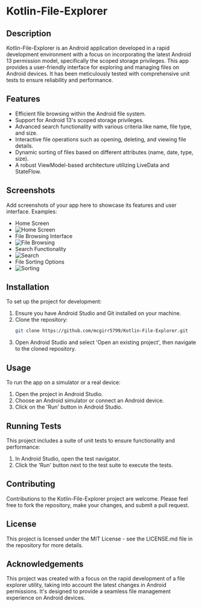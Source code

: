 # Kotlin-File-Explorer

## Description
Kotlin-File-Explorer is an Android application developed in a rapid development environment with a focus on incorporating the latest Android 13 permission model, specifically the scoped storage privileges. This app provides a user-friendly interface for exploring and managing files on Android devices. It has been meticulously tested with comprehensive unit tests to ensure reliability and performance.

## Features
- Efficient file browsing within the Android file system.
- Support for Android 13's scoped storage privileges.
- Advanced search functionality with various criteria like name, file type, and size.
- Interactive file operations such as opening, deleting, and viewing file details.
- Dynamic sorting of files based on different attributes (name, date, type, size).
- A robust ViewModel-based architecture utilizing LiveData and StateFlow.

## Screenshots
Add screenshots of your app here to showcase its features and user interface. Examples:
- Home Screen
- ![Home Screen](/Screenshots/HomePage.png)
- File Browsing Interface
- ![File Browsing](/Screenshots/FileExample.png)
- Search Functionality
- ![Search](/Screenshots/SearchCriteria.png)
- File Sorting Options
- ![Sorting](/Screenshots/SortOptions.png)

## Installation
To set up the project for development:
1. Ensure you have Android Studio and Git installed on your machine.
2. Clone the repository:
   ```bash
   git clone https://github.com/mcgirr5799/Kotlin-File-Explorer.git
   ```
3. Open Android Studio and select 'Open an existing project', then navigate to the cloned repository.

## Usage
To run the app on a simulator or a real device:
1. Open the project in Android Studio.
2. Choose an Android simulator or connect an Android device.
3. Click on the 'Run' button in Android Studio.

## Running Tests
This project includes a suite of unit tests to ensure functionality and performance:
1. In Android Studio, open the test navigator.
2. Click the 'Run' button next to the test suite to execute the tests.

## Contributing
Contributions to the Kotlin-File-Explorer project are welcome. Please feel free to fork the repository, make your changes, and submit a pull request.

## License
This project is licensed under the MIT License - see the LICENSE.md file in the repository for more details.

## Acknowledgements
This project was created with a focus on the rapid development of a file explorer utility, taking into account the latest changes in Android permissions. It's designed to provide a seamless file management experience on Android devices.